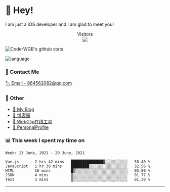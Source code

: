 # 👋 Hey!


I am just a iOS developer and I am glad to meet you!

<p align="center"> 
  Visitors<br><img src="https://profile-counter.glitch.me/WangGuibin/count.svg" />
</p>

![CoderWGB's github stats](https://github-readme-stats.vercel.app/api?username=WangGuibin&&show_icons=true&&title_color=1abc9c&&icon_color=1abc9c)

![language](https://github-readme-stats.vercel.app/api/top-langs/?username=WangGuibin&hide_langs_below=1&theme=default&line_height=27&layout=compact)



### 📮 Contact Me

[🏷 Email - 864562082@qq.com](mailto:864562082@qq.com)


### 🤪 Other

- [📌 My Blog](http://wangguibin.github.io/hexo-github-action)
- [📌 博客园](https://www.cnblogs.com/wgb1234/)
- [📌 WebClip在线工具](https://wangguibin.github.io/webclicp-vue-app/)
- [📌 PersonalProfile](https://wangguibin.github.io/PersonalProfile/)

### 📊 This week I spent my time on

<!--START_SECTION:waka-->
```text
Week: 13 June, 2021 - 20 June, 2021

Vue.js       2 hrs 42 mins   ██████████████▓░░░░░░░░░░   58.40 % 
JavaScript   1 hr 30 mins    ████████░░░░░░░░░░░░░░░░░   32.56 % 
HTML         16 mins         █▒░░░░░░░░░░░░░░░░░░░░░░░   05.80 % 
JSON         4 mins          ▒░░░░░░░░░░░░░░░░░░░░░░░░   01.77 % 
Text         3 mins          ▒░░░░░░░░░░░░░░░░░░░░░░░░   01.30 % 
```
<!--END_SECTION:waka-->

---
